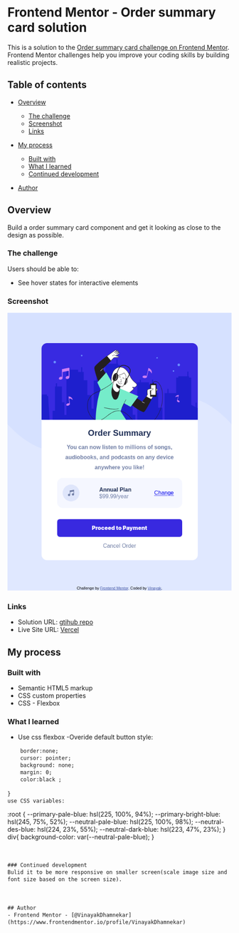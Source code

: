 # Frontend Mentor - Order summary card solution

This is a solution to the [Order summary card challenge on Frontend Mentor](https://www.frontendmentor.io/challenges/order-summary-component-QlPmajDUj). Frontend Mentor challenges help you improve your coding skills by building realistic projects. 

## Table of contents

- [Overview](#overview)
  - [The challenge](#the-challenge)
  - [Screenshot](#screenshot)
  - [Links](#links)
- [My process](#my-process)
  - [Built with](#built-with)
  - [What I learned](#what-i-learned)
  - [Continued development](#continued-development)
 
- [Author](#author)



## Overview
Build a order summary card component and get it looking as close to the design as possible.

### The challenge

Users should be able to:

- See hover states for interactive elements

### Screenshot

![desktop-screenshot](./screenshots/screen-desktop.png)

### Links

- Solution URL: [gtihub repo](https://github.com/VinayakDhamnekar/FrontEndMentot-OrderSummary)
- Live Site URL: [Vercel](https://fm-ordersummary.vercel.app/)

## My process

### Built with

- Semantic HTML5 markup
- CSS custom properties
- CSS - Flexbox

### What I learned

- Use css flexbox
-Overide default button style:
```button{
    border:none;
    cursor: pointer;  
    background: none;
    margin: 0;
    color:black ;
    
}
use CSS variables:
```
:root {
    --primary-pale-blue: hsl(225, 100%, 94%);
    --primary-bright-blue: hsl(245, 75%, 52%);
    --neutral-pale-blue: hsl(225, 100%, 98%);
    --neutral-des-blue: hsl(224, 23%, 55%);
    --neutral-dark-blue: hsl(223, 47%, 23%);
}
div{
background-color: var(--neutral-pale-blue); }
```


### Continued development
Bulid it to be more responsive on smaller screen(scale image size and font size based on the screen size).



## Author
- Frontend Mentor - [@VinayakDhamnekar](https://www.frontendmentor.io/profile/VinayakDhamnekar)

